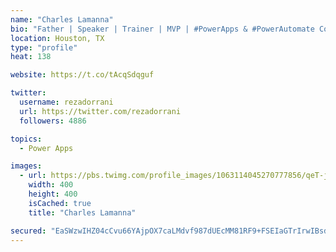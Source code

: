 ```yaml
---
name: "Charles Lamanna"
bio: "Father | Speaker | Trainer | MVP | #PowerApps & #PowerAutomate Community Super User | YouTuber Right-pointing triangle http://youtube.com/c/rezadorrani | Learn - Share - Clockwise rightwards and leftwards open circle arrows"
location: Houston, TX
type: "profile"
heat: 138

website: https://t.co/tAcqSdqguf

twitter:
  username: rezadorrani
  url: https://twitter.com/rezadorrani
  followers: 4886

topics:
  - Power Apps

images:
  - url: https://pbs.twimg.com/profile_images/1063114045270777856/qeT-jpWr_400x400.jpg
    width: 400
    height: 400
    isCached: true
    title: "Charles Lamanna"

secured: "EaSWzwIHZ04cCvu66YAjpOX7caLMdvf987dUEcMM81RF9+FSEIaGTrIrwIBsdWyVCPB7hduvgiWZwPPNCShF7aDqxciizjpbInpxTlbcdWmft/C5qMxW+PMei/wI7Xl9rJj2Trg847n8Icwe33AevDmQBNuqwSS/J6wiItOGqw/mx37OPNS66DPA1S390OA2OWXzP/7DDQc2qSW7CcBT2zrArEwtQSEywsn3lwR0teukItv4hRYbBjJ7QDc4OkSwfUTmyE0+Q1+NGSmGaRuzDRnN1jlggpeI9KCEjEhZnM5dTmKopEaopSuMfT67UwK6UfNCacwgEQ5/eaLaZmuBZNpOr0Fy8HNDVCIAxBaTQCEdEvsCmluJKCnXoQWZWa3tAh3Tjw113F/11HSqzcVSZg==;Zw5FhLNbybzVfyayEQWrPA=="
---
```


